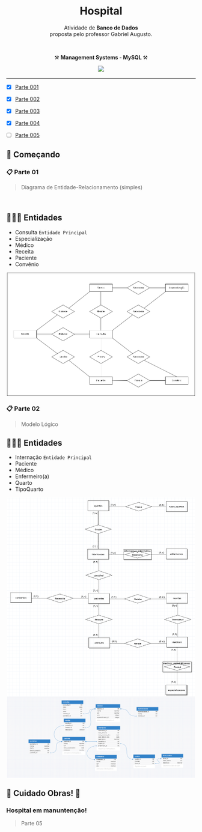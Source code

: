 <h1 align="center">Hospital </h1>

<p align="center">Atividade de <strong>Banco de Dados</strong>
  </br>
proposta pelo professor Gabriel Augusto.</p>
</br>

<p align="center">⚒️ <strong> Management Systems - MySQL </strong> ⚒️</p>
<div align="center">
 <img src="https://skillicons.dev/icons?i=mysql" />
</div>

<hr>

- [x] [Parte 001](https://docs.google.com/forms/d/e/1FAIpQLScqaaDHsvBJtwtjq6i53MPmS3MgRVuXr3k1usRoXcvzXSovpA/viewform)
- [x] [Parte 002](https://docs.google.com/forms/d/e/1FAIpQLSc0JqnliAt1yqo1jR5FoL2jFLcMIhqPbFnfKtaXCGG1vTyz4A/viewform)
- [x] [Parte 003](https://docs.google.com/forms/d/e/1FAIpQLSeeRrb9hCgdtazE4I2OyAmqniuRA0UYsrzAXMIfO2dILXnI3w/viewform)
- [x] [Parte 004](https://docs.google.com/forms/d/e/1FAIpQLSeNaneDYB6F4RbF39kSxMdlh2jimmc69ZjV7rUOLf6UylcMUg/viewform)
- [ ] [Parte 005](https://docs.google.com/forms/d/e/1FAIpQLSemyH1eNh4tp63R8FUudOCOm9amBQ2N3sSgB4t6jr3TygnnAA/viewform)


<h2>🚀 Começando</h2>

### 📋 Parte 01

>Diagrama de Entidade-Relacionamento (simples)

</br>


## 🙎🏻‍♂️ Entidades

* Consulta  ```Entidade Principal```
* Especialização
* Médico
* Receita
* Paciente
* Convênio



<div align="center">
  <img src="/assets/imgs/Diagrama.png" width="500px" align="center">
</div>


### 📋 Parte 02
>Modelo Lógico

## 🙎🏻‍♂️ Entidades

* Internação  ```Entidade Principal```
* Paciente
* Médico
* Enfermeiro(a)
* Quarto
* TipoQuarto

<div align="center">
  <img src="/assets/imgs/Hospital_database002.png" width="500px" align="center"> <br/>
  <img src="/assets/imgs/Hospital_logico001.png" width="500px" align="center">
</div>


## 🚧 Cuidado Obras! 🚧 

### Hospital em manuntenção!


> Parte 05</br>
